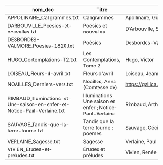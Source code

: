 | nom_doc                                                                  | Titre                                                      | Nom_auteur                                              | url_GALLICA                                                                                                             |
|--------------------------------------------------------------------------|------------------------------------------------------------|---------------------------------------------------------|-------------------------------------------------------------------------------------------------------------------------|
| APPOLINAIRE_Caligrammes.txt                                              | Caligrammes                                                | Apollinaire, Guillaume                                  | https://gallica.bnf.fr/ark:/12148/bpt6k9775732c/f1.item                                                                 |
| DARBOUVILLE_Poesies-et-nouvelles.txt                                     | Poésies et nouvelles                                       | D'Arbouville, Sophie                                    | https://gallica.bnf.fr/ark:/12148/bpt6k30409743.r=Sophie%20d%27Arbouville%2C%20Po%C3%A9sies%20et%20nouvelles?rk=64378;0 |
| DESBORDES-VALMORE_Poesies-1820.txt                                       | Poèsies                                                    | Desbordes-Valmore, Marceline                            | https://gallica.bnf.fr/ark:/12148/bpt6k1045550f/f1.item                                                                 |
| HUGO_Contemplations-T2.txt                                               | Les Contemplations, Tome 2                                 | Hugo, Victor                                            | https://gallica.bnf.fr/ark:/12148/bpt6k54075352/f9.item.r=Victor%20Hugo,%20les%20contemplations%20T#                    |
| LOISEAU_Fleurs-d-avril.txt                                               | Fleurs d'avril                                             | Loiseau, Jeanne                                         | https://gallica.bnf.fr/ark:/12148/bpt6k4227108n/f1.item                                                                 |
| NOAILLES_Derniers-vers.txt                                               | Noailles, Anna (Comtesse de)                               | https://gallica.bnf.fr/ark:/12148/bpt6k1525475k/f1.item |                                                                                                                         |
| RIMBAUD_Illuminations-et-Une-saison-en-enfer-et-Notice-Paul-Verlaine.txt | Illuminations ; Une saison en enfer ; Notice-Paul-Verlaine | Rimbaud, Arthur                                         | https://gallica.bnf.fr/ark:/12148/btv1b8618404b/f1.item.r=Arthur%20Rimbaud,%20Une%20saison%20en%20enfer                 |
| SAUVAGE_Tandis-que-la-terre-tourne.txt                                   | Tandis que la terre tourne : poèmes                        | Sauvage, Cécile                                         | https://gallica.bnf.fr/ark:/12148/bpt6k42262575?rk=21459;2                                                              |
| VERLAINE_Sagesse.txt                                                     | Sagesse                                                    | Verlaine, Paul                                          | https://gallica.bnf.fr/ark:/12148/bpt6k6479939v#                                                                        |
| VIVIEN_Etudes-et-preludes.txt                                            | Érudes et préludes                                         | Vivien, Renée                                           | https://gallica.bnf.fr/ark:/12148/bpt6k9691674f.r=Vivien%2C%20Ren%C3%A9e%20%C3%A9tudes%20et%20pr%C3%A9ludes?rk=42918;4# |

